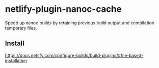 # netlify-plugin-nanoc-cache

Speed up nanoc builds by retaining previous build output and compilation temporary files.

## Install

https://docs.netlify.com/configure-builds/build-plugins/#file-based-installation
